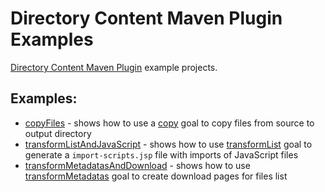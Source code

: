# Directory Content Maven Plugin Examples
[Directory Content Maven Plugin](http://www.gabrys.biz/projects/directory-content-maven-plugin/) example projects.

## Examples:
* [copyFiles](copyFiles) - shows how to use a [copy](http://www.gabrys.biz/projects/directory-content-maven-plugin/LATEST/copy-mojo.html) goal to copy files from source to output directory
* [transformListAndJavaScript](transformListAndJavaScript) - shows how to use [transformList](http://www.gabrys.biz/projects/directory-content-maven-plugin/LATEST/transformList-mojo.html) goal to generate a `import-scripts.jsp` file with imports of JavaScript files
* [transformMetadatasAndDownload](transformMetadatasAndDownload) - shows how to use [transformMetadatas](http://www.gabrys.biz/projects/directory-content-maven-plugin/LATEST/transformMetadatas-mojo.html) goal to create download pages for files list